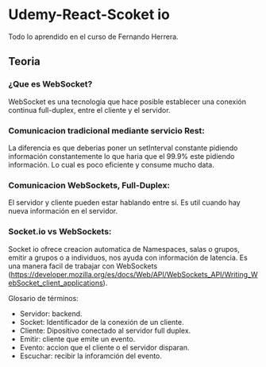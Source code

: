 # Udemy-React-Scoket io
 Todo lo aprendido en el curso de Fernando Herrera.



## Teoria

### ¿Que es WebSocket?
WebSocket es una tecnología que hace posible establecer una conexión continua full-duplex, entre el cliente y el servidor.

### Comunicacion tradicional mediante servicio Rest:
La diferencia es que deberias poner un setInterval constante pidiendo información constantemente lo que haria que el 99.9% este pidiendo información. Lo cual es poco eficiente y consume mucho data.

### Comunicacion WebSockets, Full-Duplex:
El servidor y cliente pueden estar hablando entre si. Es util cuando hay nueva información en el servidor.

### Socket.io vs WebSockets:
Socket io ofrece creacion automatica de Namespaces, salas o grupos, emitir a grupos o a individuos, nos ayuda con información de latencia. Es una manera facil de trabajar con WebSockets (https://developer.mozilla.org/es/docs/Web/API/WebSockets_API/Writing_WebSocket_client_applications). 


Glosario de términos:
- Servidor: backend.
- Socket: Identificador de la conexión de un cliente.
- Cliente: Dipositivo conectado al servidor full duplex.
- Emitir: cliente que emite un evento.
- Evento: accion que el cliente o el servidor disparan.
- Escuchar: recibir la inforamción del evento.